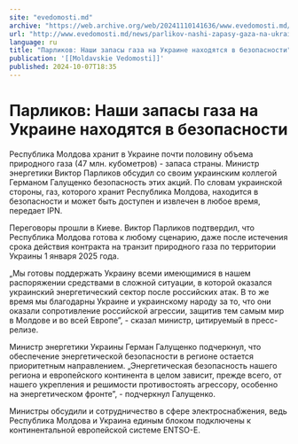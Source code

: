 ```yaml
---
site: "evedomosti.md"
archive: "https://web.archive.org/web/20241110141636/www.evedomosti.md/news/parlikov-nashi-zapasy-gaza-na-ukraine-nahodyatsya-v-bezopasn"
url: "http://www.evedomosti.md/news/parlikov-nashi-zapasy-gaza-na-ukraine-nahodyatsya-v-bezopasn"
language: ru
title: "Парликов: Наши запасы газа на Украине находятся в безопасности"
publication: '[[Moldavskie Vedomosti]]'
published: 2024-10-07T18:35
---
```


# Парликов: Наши запасы газа на Украине находятся в безопасности

Республика Молдова хранит в Украине почти половину объема природного газа (47 млн. кубометров) - запаса страны. Министр энергетики Виктор Парликов обсудил со своим украинским коллегой Германом Галущенко безопасность этих акций. По словам украинской стороны, газ, которого хранит Республика Молдова, находится в безопасности и может быть доступен и извлечен в любое время, передает IPN.

Переговоры прошли в Киеве. Виктор Парликов подтвердил, что Республика Молдова готова к любому сценарию, даже после истечения срока действия контракта на транзит природного газа по территории Украины 1 января 2025 года.

„Мы готовы поддержать Украину всеми имеющимися в нашем распоряжении средствами в сложной ситуации, в которой оказался украинский энергетический сектор после российских атак. В то же время мы благодарны Украине и украинскому народу за то, что они оказали сопротивление российской агрессии, защитив тем самым мир в Молдове и во всей Европе”, - сказал министр, цитируемый в пресс-релизе.

Министр энергетики Украины Герман Галущенко подчеркнул, что обеспечение энергетической безопасности в регионе остается приоритетным направлением. „Энергетическая безопасность нашего региона и европейского континента в целом зависит, прежде всего, от нашего укрепления и решимости противостоять агрессору, особенно на энергетическом фронте”, - подчеркнул Галущенко.

Министры обсудили и сотрудничество в сфере электроснабжения, ведь Республика Молдова и Украина единым блоком подключены к континентальной европейской системе ENTSO-E.